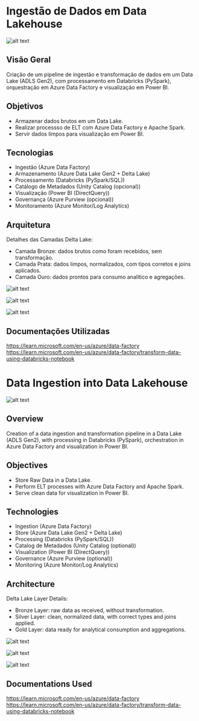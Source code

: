 # Ingestão de Dados em Data Lakehouse

![alt text](cover.png)

## Visão Geral
Criação de um pipeline de ingestão e transformação de dados em um Data Lake (ADLS Gen2), com processamento em Databricks (PySpark), orquestração em Azure Data Factory e visualização em Power BI.
## Objetivos
- Armazenar dados brutos em um Data Lake.
- Realizar processso de ELT com Azure Data Factory e Apache Spark.
- Servir dados limpos para visualização em Power BI.
## Tecnologias
- Ingestão (Azure Data Factory)
- Armazenamento (Azure Data Lake Gen2 + Delta Lake)
- Processamento (Databricks (PySpark/SQL))
- Catálogo de Metadados (Unity Catalog (opcional))
- Visualização (Power BI (DirectQuery))
- Governança (Azure Purview (opcional))
- Monitoramento (Azure Monitor/Log Analytics)
## Arquitetura
Detalhes das Camadas Delta Lake:
- Camada Bronze: dados brutos como foram recebidos, sem transformação.
- Camada Prata: dados limpos, normalizados, com tipos corretos e joins aplicados.
- Camada Ouro: dados prontos para consumo analítico e agregações.

![alt text](OLTP.png)

![alt text](DW.png)

![alt text](<architecture.png>)

## Documentações Utilizadas
https://learn.microsoft.com/en-us/azure/data-factory
https://learn.microsoft.com/en-us/azure/data-factory/transform-data-using-databricks-notebook
#
#
#
# Data Ingestion into Data Lakehouse

![alt text](cover.png)

## Overview
Creation of a data ingestion and transformation pipeline in a Data Lake (ADLS Gen2), with processing in Databricks (PySpark), orchestration in Azure Data Factory and visualization in Power BI.
## Objectives
- Store Raw Data in a Data Lake.
- Perform ELT processes with Azure Data Factory and Apache Spark.
- Serve clean data for visualization in Power BI.
## Technologies
- Ingestion (Azure Data Factory)
- Store (Azure Data Lake Gen2 + Delta Lake)
- Processing (Databricks (PySpark/SQL))
- Catalog de Metadados (Unity Catalog (optional))
- Visualization (Power BI (DirectQuery))
- Governance (Azure Purview (optional))
- Monitoring (Azure Monitor/Log Analytics)
## Architecture
Delta Lake Layer Details:
- Bronze Layer: raw data as received, without transformation.
- Silver Layer: clean, normalized data, with correct types and joins applied.
- Gold Layer: data ready for analytical consumption and aggregations.

![alt text](OLTP.png)

![alt text](DW.png)

![alt text](<architecture.png>)

## Documentations Used
https://learn.microsoft.com/en-us/azure/data-factory
https://learn.microsoft.com/en-us/azure/data-factory/transform-data-using-databricks-notebook